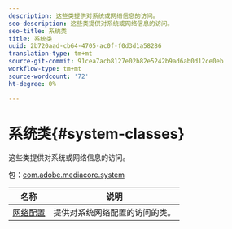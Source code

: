 ```yaml
---
description: 这些类提供对系统或网络信息的访问。
seo-description: 这些类提供对系统或网络信息的访问。
seo-title: 系统类
title: 系统类
uuid: 2b720aad-cb64-4705-ac0f-f0d3d1a58286
translation-type: tm+mt
source-git-commit: 91cea7acb8127e02b82e5242b9ad6ab0d12ce0eb
workflow-type: tm+mt
source-wordcount: '72'
ht-degree: 0%

---
```



# 系统类{#system-classes}

这些类提供对系统或网络信息的访问。

包：[com.adobe.mediacore.system](https://help.adobe.com/en_US/primetime/api/psdk/asdoc-dhls_1.4/com/adobe/mediacore/system/package-detail.html)

| 名称 | 说明 |
|---|---|
| [网络配置](https://help.adobe.com/en_US/primetime/api/psdk/asdoc-dhls_1.4/com/adobe/mediacore/system/NetworkConfiguration.html) | 提供对系统网络配置的访问的类。 |


